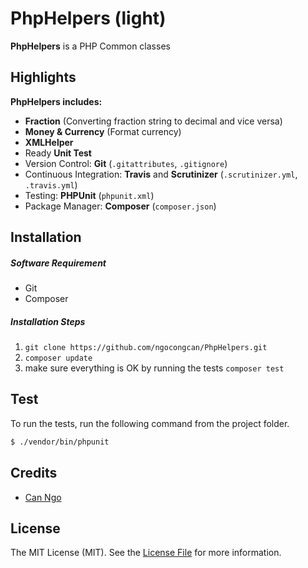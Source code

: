 # PhpHelpers (light)


**PhpHelpers** is a PHP Common classes


<a name="Highlights"></a>
## Highlights

__PhpHelpers includes:__

- **Fraction** (Converting fraction string to decimal and vice versa)
- **Money & Currency** (Format currency)
- **XMLHelper** 
- Ready **Unit Test**
- Version Control: **Git** (`.gitattributes`, `.gitignore`)
- Continuous Integration: **Travis** and **Scrutinizer** (`.scrutinizer.yml`, `.travis.yml`)
- Testing: **PHPUnit** (`phpunit.xml`)
- Package Manager: **Composer** (`composer.json`)  
  

<a name="Installation"></a>
## Installation


##### Software Requirement
- Git
- Composer


##### Installation Steps

1. `git clone https://github.com/ngocongcan/PhpHelpers.git`
2. `composer update`
3. make sure everything is OK by running the tests `composer test`



## Test

To run the tests, run the following command from the project folder.

``` bash
$ ./vendor/bin/phpunit
```




## Credits

- [Can Ngo](https://github.com/ngocongcan)



## License

The MIT License (MIT). See the [License File](https://github.com/ngocongcan/PhpHelpers/blob/master/LICENSE) for more information.
